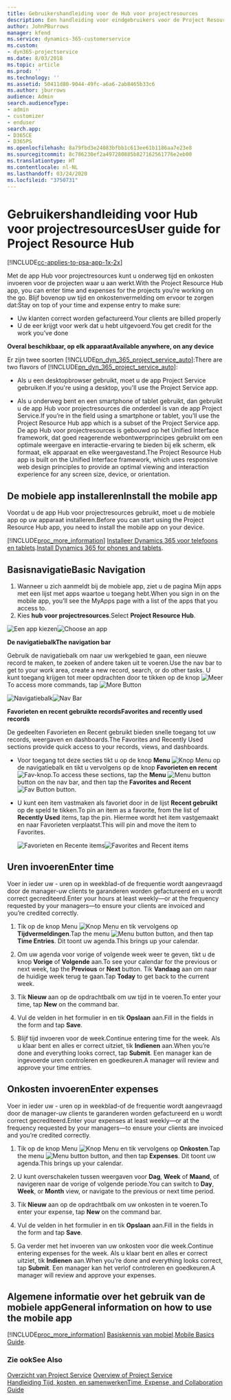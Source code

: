 ```yaml
---
title: Gebruikershandleiding voor de Hub voor projectresources
description: Een handleiding voor eindgebruikers voor de Project Resource Hub voor Project Service
author: JohnPBurrows
manager: kfend
ms.service: dynamics-365-customerservice
ms.custom:
- dyn365-projectservice
ms.date: 8/03/2018
ms.topic: article
ms.prod: ''
ms.technology: ''
ms.assetid: 50411d80-9044-49fc-a6a6-2ab8465b33c6
ms.author: jburrows
audience: Admin
search.audienceType:
- admin
- customizer
- enduser
search.app:
- D365CE
- D365PS
ms.openlocfilehash: 8a79fbd3e24083bfbb1c613ee61b1186aa7e23e8
ms.sourcegitcommit: 8c786230ef2a497280885b827162561776e2eb00
ms.translationtype: HT
ms.contentlocale: nl-NL
ms.lasthandoff: 03/24/2020
ms.locfileid: "3750731"
---
```

# <a name="user-guide-for-project-resource-hub"></a><span data-ttu-id="57b59-103">Gebruikershandleiding voor Hub voor projectresources</span><span class="sxs-lookup"><span data-stu-id="57b59-103">User guide for Project Resource Hub</span></span>

[!INCLUDE[cc-applies-to-psa-app-1x-2x](../includes/cc-applies-to-psa-app-1x-2x.md)]

<span data-ttu-id="57b59-104">Met de app Hub voor projectresources kunt u onderweg tijd en onkosten invoeren voor de projecten waar u aan werkt.</span><span class="sxs-lookup"><span data-stu-id="57b59-104">With the Project Resource Hub app, you can enter time and expenses for the projects you’re working on the go.</span></span> <span data-ttu-id="57b59-105">Blijf bovenop uw tijd en onkostenvermelding om ervoor te zorgen dat:</span><span class="sxs-lookup"><span data-stu-id="57b59-105">Stay on top of your time and expense entry to make sure:</span></span>

- <span data-ttu-id="57b59-106">Uw klanten correct worden gefactureerd.</span><span class="sxs-lookup"><span data-stu-id="57b59-106">Your clients are billed properly</span></span>
- <span data-ttu-id="57b59-107">U de eer krijgt voor werk dat u hebt uitgevoerd.</span><span class="sxs-lookup"><span data-stu-id="57b59-107">You get credit for the work you’ve done</span></span>

<span data-ttu-id="57b59-108">**Overal beschikbaar, op elk apparaat**</span><span class="sxs-lookup"><span data-stu-id="57b59-108">**Available anywhere, on any device**</span></span>

<span data-ttu-id="57b59-109">Er zijn twee soorten [!INCLUDE[pn_dyn_365_project_service_auto](../includes/pn-dyn-365-project-service-auto.md)]:</span><span class="sxs-lookup"><span data-stu-id="57b59-109">There are two flavors of [!INCLUDE[pn_dyn_365_project_service_auto](../includes/pn-dyn-365-project-service-auto.md)]:</span></span> 

- <span data-ttu-id="57b59-110">Als u een desktopbrowser gebruikt, moet u de app Project Service gebruiken.</span><span class="sxs-lookup"><span data-stu-id="57b59-110">If you're using a desktop, you'll use the Project Service app.</span></span> 

- <span data-ttu-id="57b59-111">Als u onderweg bent en een smartphone of tablet gebruikt, dan gebruikt u de app Hub voor projectresources die onderdeel is van de app Project Service.</span><span class="sxs-lookup"><span data-stu-id="57b59-111">If you’re in the field using a smartphone or tablet, you’ll use the Project Resource Hub app which is a subset of the Project Service  app.</span></span> <span data-ttu-id="57b59-112">De app Hub voor projectresources is gebouwd op het Unified Interface framework, dat goed reagerende webontwerpprincipes gebruikt om een optimale weergave en interactie-ervaring te bieden bij elk scherm, elk formaat, elk apparaat en elke weergavestand.</span><span class="sxs-lookup"><span data-stu-id="57b59-112">The Project Resource Hub app is built on the Unified Interface framework, which uses responsive web design principles to provide an optimal viewing and interaction experience for any screen size, device, or orientation.</span></span> 


## <a name="install-the-mobile-app"></a><span data-ttu-id="57b59-113">De mobiele app installeren</span><span class="sxs-lookup"><span data-stu-id="57b59-113">Install the mobile app</span></span>
<span data-ttu-id="57b59-114">Voordat u de app Hub voor projectresources gebruikt, moet u de mobiele app op uw apparaat installeren.</span><span class="sxs-lookup"><span data-stu-id="57b59-114">Before you can start using the Project Resource Hub app, you need to install the mobile app on your device.</span></span> 

[!INCLUDE[proc_more_information](../includes/proc-more-information.md)] <span data-ttu-id="57b59-115">[Installeer Dynamics 365 voor telefoons en tablets](../mobile-app/install-dynamics-365-for-phones-and-tablets.md).</span><span class="sxs-lookup"><span data-stu-id="57b59-115">[Install Dynamics 365 for phones and tablets](../mobile-app/install-dynamics-365-for-phones-and-tablets.md).</span></span>

## <a name="basic-navigation"></a><span data-ttu-id="57b59-116">Basisnavigatie</span><span class="sxs-lookup"><span data-stu-id="57b59-116">Basic Navigation</span></span>
1.  <span data-ttu-id="57b59-117">Wanneer u zich aanmeldt bij de mobiele app, ziet u de pagina Mijn apps met een lijst met apps waartoe u toegang hebt.</span><span class="sxs-lookup"><span data-stu-id="57b59-117">When you sign in on the mobile app, you’ll see the MyApps page with a list of the apps that you access to.</span></span> 
2.  <span data-ttu-id="57b59-118">Kies **hub voor projectresources**.</span><span class="sxs-lookup"><span data-stu-id="57b59-118">Select **Project Resource Hub**.</span></span>

<span data-ttu-id="57b59-119">![Een app kiezen](media/chooseApp_1.png "Een app kiezen")</span><span class="sxs-lookup"><span data-stu-id="57b59-119">![Choose an app](media/chooseApp_1.png "Choose an app")</span></span>

<span data-ttu-id="57b59-120">**De navigatiebalk**</span><span class="sxs-lookup"><span data-stu-id="57b59-120">**The navigation bar**</span></span>

<span data-ttu-id="57b59-121">Gebruik de navigatiebalk om naar uw werkgebied te gaan, een nieuwe record te maken, te zoeken of andere taken uit te voeren.</span><span class="sxs-lookup"><span data-stu-id="57b59-121">Use the nav bar to get to your work area, create a new record, search, or do other tasks.</span></span> <span data-ttu-id="57b59-122">U kunt toegang krijgen tot meer opdrachten door te tikken op de knop ![Meer](media/MoreButton.png "Knop Meer")</span><span class="sxs-lookup"><span data-stu-id="57b59-122">To access more commands, tap ![More Button](media/MoreButton.png "More Button")</span></span>

<span data-ttu-id="57b59-123">![Navigatiebalk](media/NavBar_2.png "Navigatiebalk")</span><span class="sxs-lookup"><span data-stu-id="57b59-123">![Nav Bar](media/NavBar_2.png "Nav Bar")</span></span>

<span data-ttu-id="57b59-124">**Favorieten en recent gebruikte records**</span><span class="sxs-lookup"><span data-stu-id="57b59-124">**Favorites and recently used records**</span></span>

<span data-ttu-id="57b59-125">De gedeelten Favorieten en Recent gebruikt bieden snelle toegang tot uw records, weergaven en dashboards.</span><span class="sxs-lookup"><span data-stu-id="57b59-125">The Favorites and Recently Used sections provide quick access to your records, views, and dashboards.</span></span> 

- <span data-ttu-id="57b59-126">Voor toegang tot deze secties tikt u op de knop **Menu** ![Knop Menu](media/MenuButton.png "Menuknop") op de navigatiebalk en tikt u vervolgens op de knop **Favorieten en recent** ![Fav-knop](media/FavButton.png "Fav-knop").</span><span class="sxs-lookup"><span data-stu-id="57b59-126">To access these sections, tap the **Menu** ![Menu button](media/MenuButton.png "Menu button") button on the nav bar, and then tap the **Favorites and Recent** ![Fav Button](media/FavButton.png "Fav Button") button.</span></span>

- <span data-ttu-id="57b59-127">U kunt een item vastmaken als favoriet door in de lijst **Recent gebruikt** op de speld te tikken.</span><span class="sxs-lookup"><span data-stu-id="57b59-127">To pin an item as a favorite, from the list of **Recently Used** items, tap the pin.</span></span> <span data-ttu-id="57b59-128">Hiermee wordt het item vastgemaakt en naar Favorieten verplaatst.</span><span class="sxs-lookup"><span data-stu-id="57b59-128">This will pin and move the item to Favorites.</span></span>

  <span data-ttu-id="57b59-129">![Favorieten en Recente items](media/Favs_3.png "Favorieten en Recente items")</span><span class="sxs-lookup"><span data-stu-id="57b59-129">![Favorites and Recent items](media/Favs_3.png "Favorites and Recent items")</span></span>
 
## <a name="enter-time"></a><span data-ttu-id="57b59-130">Uren invoeren</span><span class="sxs-lookup"><span data-stu-id="57b59-130">Enter time</span></span>
<span data-ttu-id="57b59-131">Voer in ieder uw - uren op in weekblad-of de frequentie wordt aangevraagd door de manager-uw clients te garanderen worden gefactureerd en u wordt correct gecrediteerd.</span><span class="sxs-lookup"><span data-stu-id="57b59-131">Enter your hours at least weekly—or at the frequency requested by your managers—to ensure your clients are invoiced and you’re credited correctly.</span></span>

1. <span data-ttu-id="57b59-132">Tik op de knop Menu ![Knop Menu](media/MenuButton.png "Menuknop") en tik vervolgens op **Tijdvermeldingen**.</span><span class="sxs-lookup"><span data-stu-id="57b59-132">Tap the menu ![Menu button](media/MenuButton.png "Menu button") button, and then tap **Time Entries**.</span></span> <span data-ttu-id="57b59-133">Dit toont uw agenda.</span><span class="sxs-lookup"><span data-stu-id="57b59-133">This brings up your calendar.</span></span>

2. <span data-ttu-id="57b59-134">Om uw agenda voor vorige of volgende week weer te geven, tikt u de knop **Vorige** of **Volgende** aan.</span><span class="sxs-lookup"><span data-stu-id="57b59-134">To see your calendar for the previous or next week, tap the **Previous** or **Next** button.</span></span> <span data-ttu-id="57b59-135">Tik **Vandaag** aan om naar de huidige week terug te gaan.</span><span class="sxs-lookup"><span data-stu-id="57b59-135">Tap **Today** to get back to the current week.</span></span>

3. <span data-ttu-id="57b59-136">Tik **Nieuw** aan op de opdrachtbalk om uw tijd in te voeren.</span><span class="sxs-lookup"><span data-stu-id="57b59-136">To enter your time, tap **New** on the command bar.</span></span> 

4. <span data-ttu-id="57b59-137">Vul de velden in het formulier in en tik **Opslaan** aan.</span><span class="sxs-lookup"><span data-stu-id="57b59-137">Fill in the fields in the form and tap **Save**.</span></span>

5. <span data-ttu-id="57b59-138">Blijf tijd invoeren voor de week.</span><span class="sxs-lookup"><span data-stu-id="57b59-138">Continue entering time for the week.</span></span> <span data-ttu-id="57b59-139">Als u klaar bent en alles er correct uitziet, tik **Indienen** aan.</span><span class="sxs-lookup"><span data-stu-id="57b59-139">When you’re done and everything looks correct, tap **Submit**.</span></span> <span data-ttu-id="57b59-140">Een manager kan de ingevoerde uren controleren en goedkeuren.</span><span class="sxs-lookup"><span data-stu-id="57b59-140">A manager will review and approve your time entries.</span></span>

## <a name="enter-expenses"></a><span data-ttu-id="57b59-141">Onkosten invoeren</span><span class="sxs-lookup"><span data-stu-id="57b59-141">Enter expenses</span></span> 
<span data-ttu-id="57b59-142">Voer in ieder uw - uren op in weekblad-of de frequentie wordt aangevraagd door de manager-uw clients te garanderen worden gefactureerd en u wordt correct gecrediteerd.</span><span class="sxs-lookup"><span data-stu-id="57b59-142">Enter your expenses at least weekly—or at the frequency requested by your managers—to ensure your clients are invoiced and you’re credited correctly.</span></span>

1. <span data-ttu-id="57b59-143">Tik op de knop Menu ![Knop Menu](media/MenuButton.png "Menuknop") en tik vervolgens op **Onkosten**.</span><span class="sxs-lookup"><span data-stu-id="57b59-143">Tap the menu ![Menu button](media/MenuButton.png "Menu button") button, and then tap **Expenses**.</span></span> <span data-ttu-id="57b59-144">Dit toont uw agenda.</span><span class="sxs-lookup"><span data-stu-id="57b59-144">This brings up your calendar.</span></span>

2. <span data-ttu-id="57b59-145">U kunt overschakelen tussen weergaven voor **Dag**, **Week** of **Maand**, of navigeren naar de vorige of volgende periode.</span><span class="sxs-lookup"><span data-stu-id="57b59-145">You can switch to **Day**, **Week**, or **Month** view, or navigate to the previous or next time period.</span></span> 

3. <span data-ttu-id="57b59-146">Tik **Nieuw** aan op de opdrachtbalk om uw onkosten in te voeren.</span><span class="sxs-lookup"><span data-stu-id="57b59-146">To enter your expense, tap **New** on the command bar.</span></span> 

4. <span data-ttu-id="57b59-147">Vul de velden in het formulier in en tik **Opslaan** aan.</span><span class="sxs-lookup"><span data-stu-id="57b59-147">Fill in the fields in the form and tap **Save**.</span></span>

5. <span data-ttu-id="57b59-148">Ga verder met het invoeren van uw onkosten voor die week.</span><span class="sxs-lookup"><span data-stu-id="57b59-148">Continue entering expenses for the week.</span></span> <span data-ttu-id="57b59-149">Als u klaar bent en alles er correct uitziet, tik **Indienen** aan.</span><span class="sxs-lookup"><span data-stu-id="57b59-149">When you’re done and everything looks correct, tap **Submit**.</span></span> <span data-ttu-id="57b59-150">Een manager kan het verlof controleren en goedkeuren.</span><span class="sxs-lookup"><span data-stu-id="57b59-150">A manager will review and approve your expenses.</span></span>

## <a name="general-information-on-how-to-use-the-mobile-app"></a><span data-ttu-id="57b59-151">Algemene informatie over het gebruik van de mobiele app</span><span class="sxs-lookup"><span data-stu-id="57b59-151">General information on how to use the mobile app</span></span> 
[!INCLUDE[proc_more_information](../includes/proc-more-information.md)] <span data-ttu-id="57b59-152">[Basiskennis van mobiel](../mobile-app/dynamics-365-phones-tablets-users-guide.md).</span><span class="sxs-lookup"><span data-stu-id="57b59-152">[Mobile Basics Guide](../mobile-app/dynamics-365-phones-tablets-users-guide.md).</span></span>

### <a name="see-also"></a><span data-ttu-id="57b59-153">Zie ook</span><span class="sxs-lookup"><span data-stu-id="57b59-153">See Also</span></span>  
 <span data-ttu-id="57b59-154">[Overzicht van Project Service](../project-service/overview.md) </span><span class="sxs-lookup"><span data-stu-id="57b59-154">[Overview of Project Service](../project-service/overview.md) </span></span>  
 [<span data-ttu-id="57b59-155">Handleiding Tijd, kosten, en samenwerken</span><span class="sxs-lookup"><span data-stu-id="57b59-155">Time, Expense, and Collaboration Guide</span></span>](../project-service/time-expense-collaboration-guide.md)   
 
